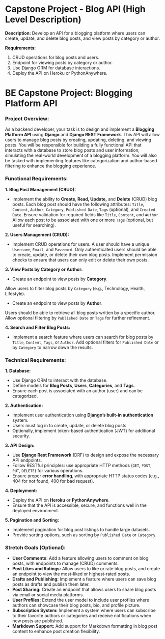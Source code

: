 # Capstone Project - Blog API (High Level Description)
**Description:**
Develop an API for a blogging platform where users can create, update, and delete blog posts, and view posts by category or author.

**Requirements:**
1. CRUD operations for blog posts and users.
2. Endpoint for viewing posts by category or author.
3. Use Django ORM for database interactions.
4. Deploy the API on Heroku or PythonAnywhere.



# BE Capstone Project: Blogging Platform API
### Project Overview:
As a backend developer, your task is to design and implement a **Blogging Platform API** using **Django** and **Django REST Framework**. This API will allow users to manage blog posts by creating, updating, deleting, and viewing posts. You will be responsible for building a fully functional API that interacts with a database to store blog posts and user information, simulating the real-world development of a blogging platform. You will also be tasked with implementing features like categorization and author-based filtering to enhance the blogging experience.

### Functional Requirements:
**1. Blog Post Management (CRUD):**

+ Implement the ability to **Create, Read, Update,** and **Delete** (CRUD) blog posts.
Each blog post should have the following attributes: `Title`, `Content`, `Author`, `Category`, `Published Date`, `Tags` (optional), and `Created Date`.
Ensure validation for required fields like `Title`, `Content`, and `Author`.
Allow each post to be associated with one or more `Tags` (optional, but useful for searching).

**2. Users Management (CRUD):**

+ Implement CRUD operations for users.
A user should have a unique `Username`, `Email`, and `Password`.
Only authenticated users should be able to create, update, or delete their own blog posts.
Implement permission checks to ensure that users can only edit or delete their own posts.

**3. View Posts by Category or Author:**
    
+ Create an endpoint to view posts by **Category**.

Allow users to filter blog posts by `Category` (e.g., Technology, Health, Lifestyle).
+ Create an endpoint to view posts by **Author**.

Users should be able to retrieve all blog posts written by a specific author.
Allow optional filtering by `Published Date` or `Tags` for further refinement.

**4. Search and Filter Blog Posts:**

+ Implement a search feature where users can search for blog posts by `Title`, `Content`, `Tags`, or `Author`.
Add optional filters for `Published Date` or by `Category` to narrow down the results.

### Technical Requirements:
**1. Database:**

+ Use Django ORM to interact with the database.
+ Define models for **Blog Posts**, **Users**, **Categories**, and **Tags**.
+ Ensure each post is associated with an author (user) and can be categorized.

**2. Authentication:**
+ Implement user authentication using **Django’s built-in authentication** system.
+ Users must log in to create, update, or delete blog posts.
+ Optionally, implement token-based authentication (JWT) for additional security.

**3. API Design:**
+ Use **Django Rest Framework** (DRF) to design and expose the necessary API endpoints.
+ Follow RESTful principles: use appropriate HTTP methods (`GET`, `POST`, `PUT`, `DELETE`) for various operations.
+ Ensure proper **error handling**, with appropriate HTTP status codes (e.g., 404 for not found, 400 for bad request).

**4. Deployment:**
+ Deploy the API on **Heroku** or **PythonAnywhere**.
+ Ensure that the API is accessible, secure, and functions well in the deployed environment.

**5. Pagination and Sorting:**
+ Implement pagination for blog post listings to handle large datasets.
+ Provide sorting options, such as sorting by `Published Date` or `Category`.


### Stretch Goals (Optional):
+ **User Comments:** Add a feature allowing users to comment on blog posts, with endpoints to manage (CRUD) comments.
+ **Post Likes and Ratings:** Allow users to like or rate blog posts, and create an endpoint to view the most-liked or highest-rated posts.
+ **Drafts and Publishing:** Implement a feature where users can save blog posts as drafts and publish them later.
+ **Post Sharing:** Create an endpoint that allows users to share blog posts via email or social media platforms.
+ **User Profiles:** Extend the user model to include user profiles where authors can showcase their blog posts, bio, and profile picture.
+ **Subscription System:** Implement a system where users can subscribe to their favorite authors or categories and receive notifications when new posts are published.
+ **Markdown Support:** Add support for Markdown formatting in blog post content to enhance post creation flexibility.